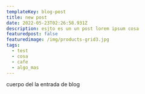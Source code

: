 ```yaml
---
templateKey: blog-post
title: new post
date: 2022-05-23T02:26:58.931Z
description: esjto es un un post lorem ipsum cosa
featuredpost: false
featuredimage: /img/products-grid3.jpg
tags:
  - test
  - cosa
  - cafe
  - algo_mas
---
```

cuerpo del la entrada de blog